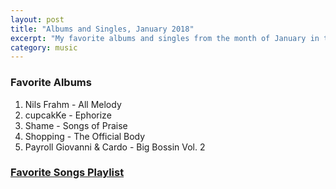 ```yaml
---
layout: post
title: "Albums and Singles, January 2018"
excerpt: "My favorite albums and singles from the month of January in the 2018th year. "
category: music
---
```


### Favorite Albums
1. Nils Frahm - All Melody
1. cupcakKe - Ephorize
1. Shame - Songs of Praise
1. Shopping - The Official Body
1. Payroll Giovanni & Cardo - Big Bossin Vol. 2

### <a href="https://open.spotify.com/user/blrobin2/playlist/4bYUaOquBorH0olxkVTgiP" target="_blank" rel="noopener">Favorite Songs Playlist</a>

